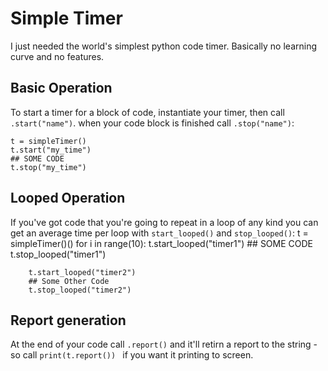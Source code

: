 # Simple Timer
I just needed the world's simplest python code timer. Basically no learning curve and no features.

## Basic Operation
To start a timer for a block of code, instantiate your timer, then call `.start("name")`. when your code block is finished call `.stop("name")`:

    t = simpleTimer()
    t.start("my_time")
    ## SOME CODE
    t.stop("my_time")

## Looped Operation
If you've got code that you're going to repeat in a loop of any kind you can get an average time per loop with `start_looped()` and `stop_looped()`:
    t = simpleTimer()()
    for i in range(10):
        t.start_looped("timer1")
        ## SOME CODE
        t.stop_looped("timer1")

        t.start_looped("timer2")
        ## Some Other Code
        t.stop_looped("timer2")

## Report generation
At the end of your code call `.report()` and it'll retirn a report to the string - so call `print(t.report()) ` if you want it printing to screen.